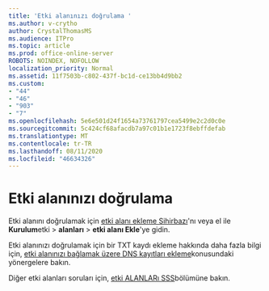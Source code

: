 ```yaml
---
title: 'Etki alanınızı doğrulama '
ms.author: v-crytho
author: CrystalThomasMS
ms.audience: ITPro
ms.topic: article
ms.prod: office-online-server
ROBOTS: NOINDEX, NOFOLLOW
localization_priority: Normal
ms.assetid: 11f7503b-c802-437f-bc1d-ce13bb4d9bb2
ms.custom:
- "44"
- "46"
- "903"
- "7"
ms.openlocfilehash: 5e6e501d24f1654a73761797cea5499e2c2d0c0e
ms.sourcegitcommit: 5c424cf68afacdb7a97c01b1e1723f8ebffdefab
ms.translationtype: MT
ms.contentlocale: tr-TR
ms.lasthandoff: 08/11/2020
ms.locfileid: "46634326"
---
```

# <a name="how-to-verify-your-domain"></a>Etki alanınızı doğrulama

Etki alanını doğrulamak için [etki alanı ekleme Sihirbazı](https://portal.office.com/adminportal/home#/Domains/Wizard)'nı veya el ile **Kurulum**etki  >  **alanları**  >  **etki alanı Ekle**'ye gidin.

Etki alanınızı doğrulamak için bir TXT kaydı ekleme hakkında daha fazla bilgi için, [etki alanınızı bağlamak üzere DNS kayıtları ekleme](https://docs.microsoft.com/microsoft-365/admin/get-help-with-domains/create-dns-records-at-any-dns-hosting-provider)konusundaki yönergelere bakın.

Diğer etki alanları soruları için, [etki ALANLARı SSS](https://docs.microsoft.com/microsoft-365/admin/setup/domains-faq)bölümüne bakın.
